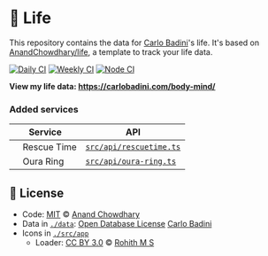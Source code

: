 # 🧬 Life

This repository contains the data for [Carlo Badini](https://carlobadini.com)'s life. It's based on [AnandChowdhary/life](https://github.com.com/AnandChowdhary/life), a template to track your life data.

[![Daily CI](https://github.com/carlobadini/life/workflows/Daily%20CI/badge.svg)](https://github.com/carlobadini/life/actions?query=workflow%3A%22Daily+CI%22)
[![Weekly CI](https://github.com/carlobadini/life/workflows/Weekly%20CI/badge.svg)](https://github.com/carlobadini/life/actions?query=workflow%3A%22Weekly+CI%22)
[![Node CI](https://github.com/carlobadini/life/workflows/Node%20CI/badge.svg)](https://github.com/carlobadini/life/actions?query=workflow%3A%22Node+CI%22)

**View my life data: https://carlobadini.com/body-mind/**

### Added services

<!-- prettier-ignore-start -->
| Service | API |
| ------- | --- |
| <img alt="" src="https://images.weserv.nl/?url=https://encrypted-tbn0.gstatic.com/images?q=tbn%3AANd9GcS5cnw0MQF7TnpSzlRTlIC6z4EHDEPP3B8qBw&usqp=CAU&w=64&h=64&fit=cover" width="12"> Rescue Time | [`src/api/rescuetime.ts`](./src/api/rescuetime.ts) |
| <img alt="" src="https://images.weserv.nl/?url=https://static1.ouraring.com/images/symbol-oura-large-white.svg&w=64&h=64&fit=cover&mask=circle" width="12"> Oura Ring | [`src/api/oura-ring.ts`](./src/api/oura-ring.ts) |
<!-- prettier-ignore-end -->

## 📄 License

- Code: [MIT](./LICENSE) © [Anand Chowdhary](https://carlobadini.com)
- Data in [`./data`](./data): [Open Database License](https://opendatacommons.org/licenses/odbl/1-0/) [Carlo Badini](https://carlobadini.com)
- Icons in [`./src/app`](./src/app)
  - Loader: [CC BY 3.0](https://creativecommons.org/licenses/by/3.0/) © [Rohith M S](https://thenounproject.com/rohithdezinr)
